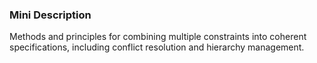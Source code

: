 ### Mini Description

Methods and principles for combining multiple constraints into coherent specifications, including conflict resolution and hierarchy management.
